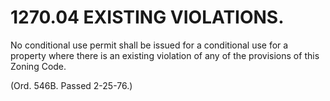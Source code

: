 1270.04 EXISTING VIOLATIONS.
============================

No conditional use permit shall be issued for a conditional use for a
property where there is an existing violation of any of the provisions
of this Zoning Code.

(Ord. 546B. Passed 2-25-76.)
